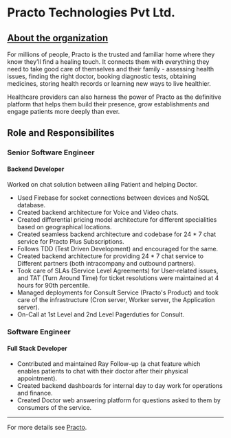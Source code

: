 # Practo Technologies Pvt Ltd.

## [About the organization](https://www.practo.com/company/about)

For millions of people, Practo is the trusted and familiar home where they know they’ll find a healing touch. It connects them with everything they need to take good care of themselves and their family - assessing health issues, finding the right doctor, booking diagnostic tests, obtaining medicines, storing health records or learning new ways to live healthier.

Healthcare providers can also harness the power of Practo as the definitive platform that helps them build their presence, grow establishments and engage patients more deeply than ever.

## Role and Responsibilites

### Senior Software Engineer

#### Backend Developer

Worked on chat solution between ailing Patient and helping Doctor.

- Used Firebase for socket connections between devices and NoSQL database.
- Created backend architecture for Voice and Video chats.
- Created differential pricing model architecture for different specialities based on geographical locations.
- Created seamless backend architecture and codebase for 24 * 7 chat service for Practo Plus Subscriptions.
- Follows TDD (Test Driven Development) and encouraged for the same.
- Created backend architecture for providing 24 * 7 chat service to Different partners (both intracompany and outbound partners).
- Took care of SLAs (Service Level Agreements) for User-related issues, and TAT (Turn Around Time) for ticket resolutions were maintained at 4 hours for 90th percentile.
- Managed deployments for Consult Service (Practo's Product) and took care of the infrastructure (Cron server, Worker server, the Application server).
- On-Call at 1st Level and 2nd Level Pagerduties for Consult.

### Software Engineer

#### Full Stack Developer

- Contributed and maintained Ray Follow-up (a chat feature which enables patients to chat with their doctor after their physical appointment).
- Created backend dashboards for internal day to day work for operations and finance.
- Created Doctor web answering platform for questions asked to them by consumers of the service.

---

For more details see [Practo](https://practo.com).
